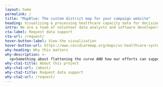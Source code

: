 ```yaml
---
layout: home
permalink: /
title: "MapBlue: The custom district map for your campaign website"
heading: Visualizing & processing healthcare capacity data for decision makers
intro: We are a team of volunteer data analysts and software developers who are [lorem ipsum lorem ipsum]. If you [meet these conditions], we can help you [with a specific kind of task].
cta-label: Request data support
cta-url: /request/
hover-button-label: View the visualization
hover-button-url: https://www.covidcaremap.org/maps/us-healthcare-system-capacity/
why-heading: Why this matters
why-description: >-
  <p>Something about flattening the curve AND how our efforts can support the work being done towards this effort. Our health system capacity is at risk of being overwhelmed.</p><p>ICUs typically operate at around 70% occupancy, which means critically ill COVID patients (or non-COVID patients who need it) may not get ICU level of care due to lack of available beds or staffing or equipment.</p>
why-cta1-title: About this project
why-cta1-url: /about/
why-cta2-title: Request data support
why-cta2-url: /request/
---
```

